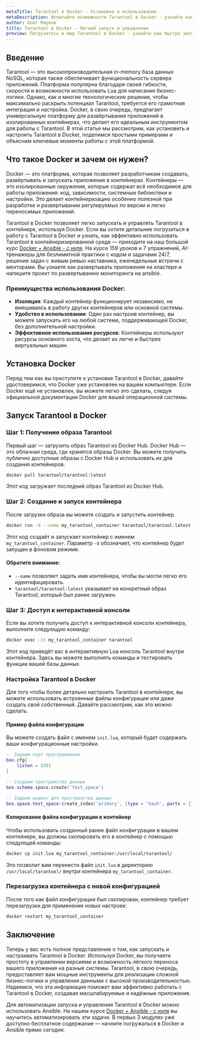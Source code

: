 ```yaml
---
metaTitle: Tarantool в Docker - Установка и использование
metaDescription: Испытайте возможности Tarantool в Docker - узнайте как запускать, настраивать и управлять Tarantool в контейнере используя Docker
author: Олег Марков
title: Tarantool в Docker - Легкий запуск и управление
preview: Погрузитесь в мир Tarantool в Docker - узнайте как быстро запустить, настроить и управлять Tarantool контейнером. Пошаговое руководство для новичков и опытных разработчиков
---
```


## Введение

Tarantool — это высокопроизводительная in-memory база данных NoSQL, которая также обеспечивает функциональность сервера приложений. Платформа популярна благодаря своей гибкости, скорости и возможности использовать Lua для написания бизнес-логики. Однако, как и многие технологические решения, чтобы максимально раскрыть потенциал Tarantool, требуется его грамотная интеграция и настройка. Docker, в свою очередь, предлагает универсальную платформу для развёртывания приложений в изолированных контейнерах, что делает его идеальным инструментом для работы с Tarantool. В этой статье мы рассмотрим, как установить и настроить Tarantool в Docker, поделимся простыми примерами и объясним ключевые моменты работы с этой платформой.

## Что такое Docker и зачем он нужен?

Docker — это платформа, которая позволяет разработчикам создавать, развёртывать и запускать приложения в контейнерах. Контейнеры — это изолированные окружения, которые содержат всё необходимое для работы приложения: код, зависимости, системные библиотеки и настройки. Это делает контейнеризацию особенно полезной при разработке и развертывании регулируемых по версии и легко переносимых приложений.

Tarantool в Docker позволяет легко запускать и управлять Tarantool в контейнере, используя Docker. Если вы хотите детальнее погрузиться в работу с Tarantool в Docker и узнать, как эффективно использовать Tarantool в контейнеризированной среде — приходите на наш большой курс [Docker + Ansible - с нуля](https://purpleschool.ru/course/docker?utm_source=knowledgebase&utm_medium=text&utm_campaign=Tarantool_v_Docker_-_Legkiy_zapusk_i_upravlenie). На курсе 159 уроков и 7 упражнений, AI-тренажеры для безлимитной практики с кодом и задачами 24/7, решение задач с живым ревью наставника, еженедельные встречи с менторами. Вы узнаете как развертывать приложения на кластере и напишите проект по развертыванию мониторинга на ansible.

### Преимущества использования Docker:

- **Изоляция**: Каждый контейнер функционирует независимо, не вмешиваясь в работу других контейнеров или основной системы.
- **Удобство в использовании**: Один раз настроив контейнер, вы можете запускать его на любой системе, поддерживающей Docker, без дополнительной настройки.
- **Эффективное использование ресурсов**: Контейнеры используют ресурсы основного хоста, что делает их легче и быстрее виртуальных машин.

## Установка Docker

Перед тем как вы приступите к установке Tarantool в Docker, давайте удостоверимся, что Docker уже установлен на вашем компьютере. Если Docker ещё не установлен, вы можете легко это сделать, следуя официальной документации Docker для вашей операционной системы.

## Запуск Tarantool в Docker

### Шаг 1: Получение образа Tarantool

Первый шаг — загрузить образ Tarantool из Docker Hub. Docker Hub — это облачная среда, где хранятся образы Docker. Вы можете получить публично доступные образы с Docker Hub и использовать их для создания контейнеров.

```bash
docker pull tarantool/tarantool:latest
```
Этот код загружает последний образ Tarantool из Docker Hub.

### Шаг 2: Создание и запуск контейнера

После загрузки образа вы можете создать и запустить контейнер. 

```bash
docker run -d --name my_tarantool_container tarantool/tarantool:latest
```

Этот код создаёт и запускает контейнер с именем `my_tarantool_container`. Параметр `-d` обозначает, что контейнер будет запущен в фоновом режиме.

#### Обратите внимание:
- `--name` позволяет задать имя контейнера, чтобы вы могли легко его идентифицировать.
- `tarantool/tarantool:latest` указывает на конкретный образ Tarantool, который был ранее загружен.

### Шаг 3: Доступ к интерактивной консоли

Если вы хотите получить доступ к интерактивной консоли контейнера, выполните следующую команду:

```bash
docker exec -it my_tarantool_container tarantool
```

Этот код приведёт вас в интерактивную Lua консоль Tarantool внутри контейнера. Здесь вы можете выполнять команды и тестировать функции вашей базы данных.

### Настройка Tarantool в Docker

Для того чтобы более детально настроить Tarantool в контейнере, вы можете использовать встроенные файлы конфигурации или даже создать свой собственный. Давайте рассмотрим, как это можно сделать.

#### Пример файла конфигурации

Вы можете создать файл с именем `init.lua`, который будет содержать ваши конфигурационные настройки.

```lua
-- Задаем порт прослушивания
box.cfg{
    listen = 3301
}

-- Создаем пространство данных
box.schema.space.create('test_space')

-- Задаем индекс для пространства данных
box.space.test_space:create_index('primary', {type = 'hash', parts = {1, 'unsigned'}})
```

#### Копирование файла конфигурации в контейнер

Чтобы использовать созданный ранее файл конфигурации в вашем контейнере, вы должны скопировать его в контейнер с помощью следующей команды:

```bash
docker cp init.lua my_tarantool_container:/usr/local/tarantool/
```

Это позволит вам перенести файл `init.lua` в директорию `/usr/local/tarantool/` внутри контейнера `my_tarantool_container`.

### Перезагрузка контейнера с новой конфигурацией

После того как файл конфигурации был скопирован, контейнер требует перезагрузки для применения новых настроек:

```bash
docker restart my_tarantool_container
```

## Заключение

Теперь у вас есть полное представление о том, как запускать и настраивать Tarantool в Docker. Используя Docker, вы получаете простоту в управлении версиями и возможность лёгкого переноса вашего приложения на разные системы. Tarantool, в свою очередь, предоставляет вам мощные инструменты для реализации сложной бизнес-логики и управления данными с высокой производительностью. Надеемся, что эта информация поможет вам эффективно работать с Tarantool в Docker, создавая масштабируемые и надёжные приложения.

Для автоматизации запуска и управления Tarantool в Docker можно использовать Ansible. На нашем курсе [Docker + Ansible - с нуля](https://purpleschool.ru/course/docker?utm_source=knowledgebase&utm_medium=text&utm_campaign=Tarantool_v_Docker_-_Legkiy_zapusk_i_upravlenie) вы научитесь автоматизировать эти задачи. В первых 3 модулях уже доступно бесплатное содержание — начните погружаться в Docker и Ansible прямо сегодня.
